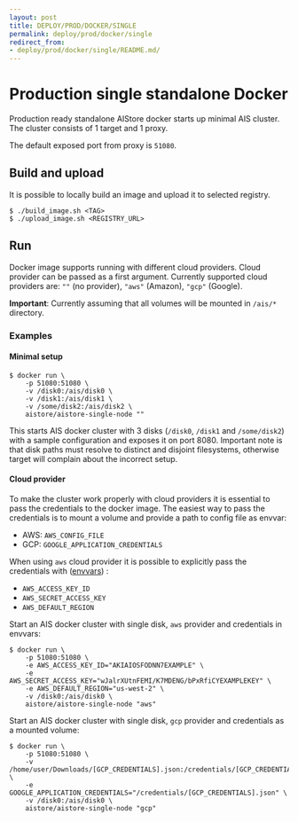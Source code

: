 ```yaml
---
layout: post
title: DEPLOY/PROD/DOCKER/SINGLE
permalink: deploy/prod/docker/single
redirect_from:
- deploy/prod/docker/single/README.md/
---
```


# Production single standalone Docker

Production ready standalone AIStore docker starts up minimal AIS cluster.
The cluster consists of 1 target and 1 proxy.

The default exposed port from proxy is `51080`.

## Build and upload

It is possible to locally build an image and upload it to selected registry.

```console
$ ./build_image.sh <TAG>
$ ./upload_image.sh <REGISTRY_URL>
```

## Run

Docker image supports running with different cloud providers.
Cloud provider can be passed as a first argument.
Currently supported cloud providers are: `""` (no provider), `"aws"` (Amazon), `"gcp"` (Google).

**Important**: Currently assuming that all volumes will be mounted in `/ais/*` directory.

### Examples

#### Minimal setup

```console
$ docker run \
    -p 51080:51080 \
    -v /disk0:/ais/disk0 \
    -v /disk1:/ais/disk1 \
    -v /some/disk2:/ais/disk2 \
    aistore/aistore-single-node ""
```

This starts AIS docker cluster with 3 disks (`/disk0`, `/disk1` and `/some/disk2`) with a sample configuration and exposes it on port 8080.
Important note is that disk paths must resolve to distinct and disjoint filesystems, otherwise target will complain about the incorrect setup.

#### Cloud provider

To make the cluster work properly with cloud providers it is essential to pass the credentials to the docker image.
The easiest way to pass the credentials is to mount a volume and provide a path to config file as envvar:
 - AWS: `AWS_CONFIG_FILE`
 - GCP: `GOOGLE_APPLICATION_CREDENTIALS`

When using `aws` cloud provider it is possible to explicitly pass the credentials with ([envvars](https://docs.aws.amazon.com/cli/latest/userguide/cli-configure-envvars.html)) :
 - `AWS_ACCESS_KEY_ID`
 - `AWS_SECRET_ACCESS_KEY`
 - `AWS_DEFAULT_REGION`


Start an AIS docker cluster with single disk, `aws` provider and credentials in envvars:

```console
$ docker run \
    -p 51080:51080 \
    -e AWS_ACCESS_KEY_ID="AKIAIOSFODNN7EXAMPLE" \
    -e AWS_SECRET_ACCESS_KEY="wJalrXUtnFEMI/K7MDENG/bPxRfiCYEXAMPLEKEY" \
    -e AWS_DEFAULT_REGION="us-west-2" \
    -v /disk0:/ais/disk0 \
    aistore/aistore-single-node "aws"
```


Start an AIS docker cluster with single disk, `gcp` provider and credentials as a mounted volume:

```console
$ docker run \
    -p 51080:51080 \
    -v /home/user/Downloads/[GCP_CREDENTIALS].json:/credentials/[GCP_CREDENTIALS].json \
    -e GOOGLE_APPLICATION_CREDENTIALS="/credentials/[GCP_CREDENTIALS].json" \
    -v /disk0:/ais/disk0 \
    aistore/aistore-single-node "gcp"
```

